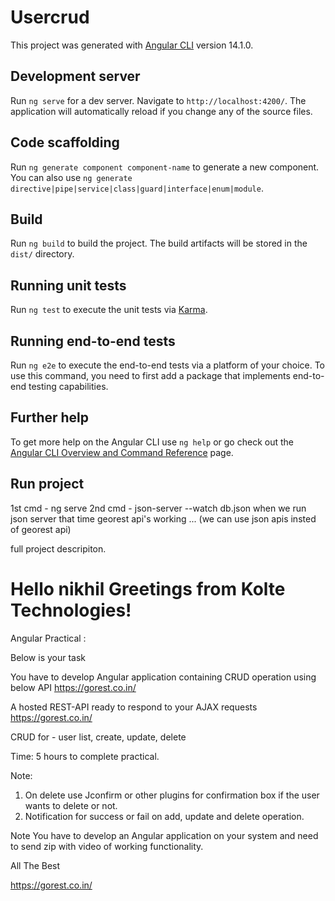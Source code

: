 # Usercrud

This project was generated with [Angular CLI](https://github.com/angular/angular-cli) version 14.1.0.

## Development server

Run `ng serve` for a dev server. Navigate to `http://localhost:4200/`. The application will automatically reload if you change any of the source files.

## Code scaffolding

Run `ng generate component component-name` to generate a new component. You can also use `ng generate directive|pipe|service|class|guard|interface|enum|module`.

## Build

Run `ng build` to build the project. The build artifacts will be stored in the `dist/` directory.

## Running unit tests

Run `ng test` to execute the unit tests via [Karma](https://karma-runner.github.io).

## Running end-to-end tests

Run `ng e2e` to execute the end-to-end tests via a platform of your choice. To use this command, you need to first add a package that implements end-to-end testing capabilities.

## Further help

To get more help on the Angular CLI use `ng help` or go check out the [Angular CLI Overview and Command Reference](https://angular.io/cli) page.

 ## Run project

 1st cmd - ng serve
 2nd cmd - json-server --watch db.json
 when we run json server that time georest api's working ... (we can use json apis insted of georest api)

full project descripiton.

 Hello nikhil 
Greetings from Kolte Technologies!
======================
Angular Practical :

Below is your task

You have to develop Angular application containing CRUD operation using below API https://gorest.co.in/

A hosted REST-API ready to respond to your AJAX requests https://gorest.co.in/

CRUD for - user list, create, update, delete

Time: 5 hours to complete practical.

Note:
1. On delete use Jconfirm or other plugins for confirmation box if the user wants to delete or not.
2. Notification for success or fail on add, update and delete operation.

Note You have to develop an Angular application on your system and need to send zip with video of working functionality.

All The Best

https://gorest.co.in/
